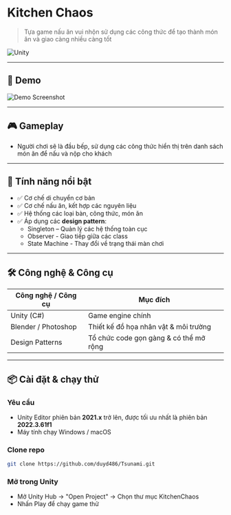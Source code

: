 # Kitchen Chaos
> Tựa game nấu ăn vui nhộn sử dụng các công thức để tạo thành món ăn và giao càng nhiều càng tốt

![Unity](https://img.shields.io/badge/engine-Unity-000?logo=unity)

---

## 📸 Demo



![Demo Screenshot](./Screenshots/demo.png)

---

## 🎮 Gameplay

- Người chơi sẽ là đầu bếp, sử dụng các công thức hiển thị trên danh sách món ăn để nấu và nộp cho khách

---

## 🧩 Tính năng nổi bật

- ✅ Cơ chế di chuyển cơ bản
- ✅ Cơ chế nấu ăn, kết hợp các nguyên liệu
- ✅ Hệ thống các loại bàn, công thức, món ăn
- ✅ Áp dụng các **design pattern**:
  - Singleton – Quản lý các hệ thống toàn cục
  - Observer - Giao tiếp giữa các class
  - State Machine - Thay đổi về trạng thái màn chơi

---

## 🛠️ Công nghệ & Công cụ

| Công nghệ / Công cụ | Mục đích |
|---------------------|----------|
| Unity (C#)          | Game engine chính |
| Blender / Photoshop  | Thiết kế đồ họa nhân vật & môi trường |
| Design Patterns     | Tổ chức code gọn gàng & có thể mở rộng |

---

## 📦 Cài đặt & chạy thử

### Yêu cầu
- Unity Editor phiên bản **2021.x** trở lên, được tối ưu nhất là phiên bản **2022.3.61f1**
- Máy tính chạy Windows / macOS

### Clone repo

```bash
git clone https://github.com/duyd486/Tsunami.git
```
### Mở trong Unity
- Mở Unity Hub → "Open Project" → Chọn thư mục KitchenChaos
- Nhấn Play để chạy game thử
